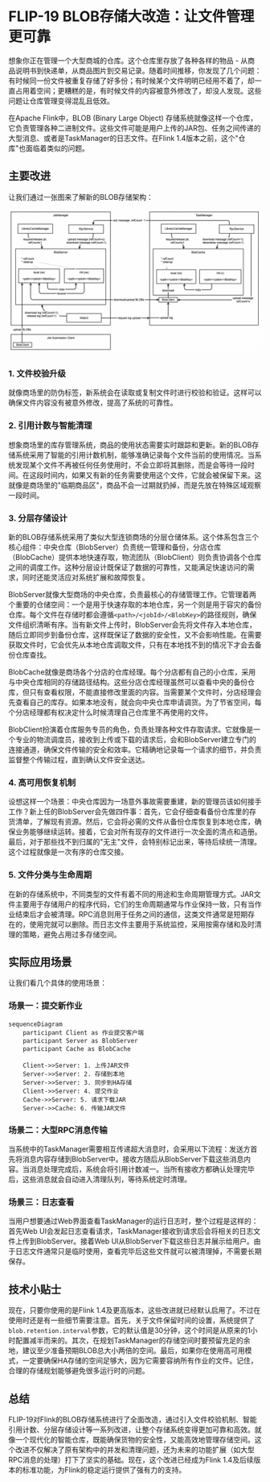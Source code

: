 # FLIP-19 BLOB存储大改造：让文件管理更可靠

想象你正在管理一个大型商城的仓库。这个仓库里存放了各种各样的物品 - 从商品说明书到快递单，从商品图片到交易记录。随着时间推移，你发现了几个问题：有时候同一份文件被重复存储了好多份；有时候某个文件明明已经用不着了，却一直占用着空间；更糟糕的是，有时候文件的内容被意外修改了，却没人发现。这些问题让仓库管理变得混乱且低效。

在Apache Flink中，BLOB (Binary Large Object) 存储系统就像这样一个仓库，它负责管理各种二进制文件。这些文件可能是用户上传的JAR包、任务之间传递的大型消息、或者是TaskManager的日志文件。在Flink 1.4版本之前，这个"仓库"也面临着类似的问题。

## 主要改进

让我们通过一张图来了解新的BLOB存储架构：

![alt text](./flip-19-image1.png)

### 1. 文件校验升级

就像商场里的防伪标签，新系统会在读取或复制文件时进行校验和验证。这样可以确保文件内容没有被意外修改，提高了系统的可靠性。

### 2. 引用计数与智能清理

想象商场里的库存管理系统，商品的使用状态需要实时跟踪和更新。新的BLOB存储系统采用了智能的引用计数机制，能够准确记录每个文件当前的使用情况。当系统发现某个文件不再被任何任务使用时，不会立即将其删除，而是会等待一段时间。在这段时间内，如果又有新的任务需要使用这个文件，它就会被保留下来。这就像是商场里的"临期商品区"，商品不会一过期就扔掉，而是先放在特殊区域观察一段时间。

### 3. 分层存储设计

新的BLOB存储系统采用了类似大型连锁商场的分层仓储体系。这个体系包含三个核心组件：中央仓库（BlobServer）负责统一管理和备份，分店仓库（BlobCache）提供本地快速存取，物流团队（BlobClient）则负责协调各个仓库之间的调度工作。这种分层设计既保证了数据的可靠性，又能满足快速访问的需求，同时还能灵活应对系统扩展和故障恢复。

BlobServer就像大型商场的中央仓库，负责最核心的存储管理工作。它管理着两个重要的仓储空间：一个是用于快速存取的本地仓库，另一个则是用于容灾的备份仓库。每个文件在存储时都会遵循`<path>/<jobId>/<BlobKey>`的路径规则，确保文件组织清晰有序。当有新文件上传时，BlobServer会先将文件存入本地仓库，随后立即同步到备份仓库，这样既保证了数据的安全性，又不会影响性能。在需要获取文件时，它会优先从本地仓库调取文件，只有在本地找不到的情况下才会去备份仓库查找。

BlobCache就像是商场各个分店的仓库经理。每个分店都有自己的小仓库，采用与中央仓库相同的存储路径结构。这些分店仓库经理虽然可以查看中央的备份仓库，但只有查看权限，不能直接修改里面的内容。当需要某个文件时，分店经理会先查看自己的库存。如果本地没有，就会向中央仓库申请调货。为了节省空间，每个分店经理都有权决定什么时候清理自己仓库里不再使用的文件。

BlobClient扮演着仓库服务专员的角色，负责处理各种文件存取请求。它就像是一个专业的物流调度员，接收到上传或下载的请求后，会和BlobServer建立专门的连接通道，确保文件传输的安全和效率。它精确地记录每一个请求的细节，并负责监督整个传输过程，直到确认文件安全送达。

### 4. 高可用恢复机制

设想这样一个场景：中央仓库因为一场意外事故需要重建，新的管理员该如何接手工作？新上任的BlobServer会先做四件事：首先，它会仔细查看备份仓库里的存货清单，了解现有资源。然后，它会将必需的文件从备份仓库恢复到本地仓库，确保业务能够继续运转。接着，它会对所有现存的文件进行一次全面的清点和造册。最后，对于那些找不到归属的"无主"文件，会特别标记出来，等待后续统一清理。这个过程就像是一次有序的仓库交接。

### 5. 文件分类与生命周期

在新的存储系统中，不同类型的文件有着不同的用途和生命周期管理方式。JAR文件主要用于存储用户的程序代码，它们的生命周期通常与作业保持一致，只有当作业结束后才会被清理。RPC消息则用于任务之间的通信，这类文件通常是短期存在的，使用完就可以删除。而日志文件主要用于系统监控，采用按需存储和及时清理的策略，避免占用过多存储空间。

## 实际应用场景

让我们看几个具体的使用场景：

### 场景一：提交新作业
```mermaid
sequenceDiagram
    participant Client as 作业提交客户端
    participant Server as BlobServer
    participant Cache as BlobCache
    
    Client->>Server: 1. 上传JAR文件
    Server->>Server: 2. 存储到本地
    Server->>Server: 3. 同步到HA存储
    Client->>Server: 4. 提交作业
    Cache->>Server: 5. 请求下载JAR
    Server->>Cache: 6. 传输JAR文件
```

### 场景二：大型RPC消息传输
当系统中的TaskManager需要相互传递超大消息时，会采用以下流程：发送方首先将消息内容存储到BlobServer中。接收方随后从BlobServer下载这些消息内容。当消息处理完成后，系统会将引用计数减一。当所有接收方都确认处理完毕后，这些消息就会自动进入清理队列，等待系统定时清理。

### 场景三：日志查看
当用户想要通过Web界面查看TaskManager的运行日志时，整个过程是这样的：首先Web UI会发起日志查看请求，TaskManager接收到请求后会将相关的日志文件上传到BlobServer。接着Web UI从BlobServer下载这些日志并展示给用户。由于日志文件通常只是临时使用，查看完毕后这些文件就可以被清理掉，不需要长期保存。

## 技术小贴士

现在，只要你使用的是Flink 1.4及更高版本，这些改进就已经默认启用了。不过在使用时还是有一些细节需要注意。首先，关于文件保留时间的设置，系统提供了`blob.retention.interval`参数，它的默认值是30分钟，这个时间是从原来的1小时配置减半而来的。其次，在规划TaskManager的存储空间时要预留充足的余地，建议至少准备预期BLOB总大小两倍的空间。最后，如果你在使用高可用模式，一定要确保HA存储的空间足够大，因为它需要容纳所有作业的文件。记住，合理的存储规划能够避免很多运行时的问题。

## 总结

FLIP-19对Flink的BLOB存储系统进行了全面改造，通过引入文件校验机制、智能引用计数、分层存储设计等一系列改进，让整个存储系统变得更加可靠和高效。就像一个现代化的智能仓库，既能确保货物的安全性，又能高效地管理存储空间。这个改进不仅解决了原有架构中的并发和清理问题，还为未来的功能扩展（如大型RPC消息的处理）打下了坚实的基础。现在，这个改进已经成为Flink 1.4及后续版本的标准功能，为Flink的稳定运行提供了强有力的支持。
